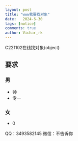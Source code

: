 ```yaml
---
layout: post
title: "www我要找对象"
date:   2024-6-30
tags: [notice]
comments: true
author: Vichar_rk
---
```


C221102在线找对象(object)

## 要求

### 男

- 帅
- 专一
### 女

- 0


QQ：3493582145
微信：不告诉你
